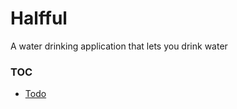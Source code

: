 # Halfful

  A water drinking application that lets you drink water

### TOC

  - [Todo](./docs/todos.md)
